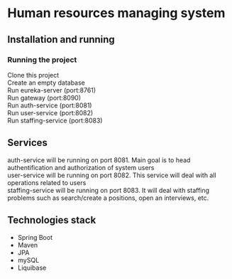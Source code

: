 # Human resources managing system

## Installation and running

### Running the project

Clone this project<br/>
Create an empty database<br/>
Run eureka-server (port:8761)<br/>
Run gateway (port:8090)<br/>
Run auth-service (port:8081)<br/>
Run user-service (port:8082)<br/>
Run staffing-service (port:8083)<br/>

## Services

auth-service will be running on port 8081. Main goal is to head authentification and authorization of system users<br/>
user-service will be running on port 8082. This service will deal with all operations related to users<br/>
staffing-service will be running on port 8083. It will deal with staffing problems such as search/create a positions, open an interviews, etc.<br/>

## Technologies stack

* Spring Boot
* Maven
* JPA
* mySQL
* Liquibase
